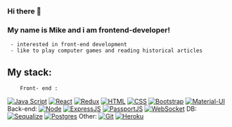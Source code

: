 ### Hi there 👋

### My name is Mike and i am frontend-developer! 
     - interested in front-end development
     - like to play computer games and reading historical articles
      
##    My stack:
        Front- end : 
[![Java Script](https://shields.io/badge/-Java_Script-F7DF1E?logo=javascript&style=for-the-badge&logoColor=222https://shields.io/badge/-Java_Script-F7DF1E?logo=javascript&style=for-the-badge&logoColor=222)](https://learn.javascript.ru/https://learn.javascript.ru/)
[![React](https://shields.io/badge/-React-282c34?logo=react&style=for-the-badgehttps://shields.io/badge/-React-282c34?logo=react&style=for-the-badge)](https://reactjs.org/https://reactjs.org/)
[![Redux](https://shields.io/badge/-Redux-710B77?logo=redux&style=for-the-badgehttps://shields.io/badge/-Redux-710B77?logo=redux&style=for-the-badge)](https://redux.js.org/https://redux.js.org/)
[![HTML](https://shields.io/badge/-HTML5-E34F26?logo=html5&style=for-the-badge&logoColor=fffhttps://shields.io/badge/-HTML5-E34F26?logo=html5&style=for-the-badge&logoColor=fff)](https://html5book.ru/html-html5/https://html5book.ru/html-html5/)
[![CSS](https://shields.io/badge/-CSS3-1572B6?logo=css3&style=for-the-badge&logoColor=fffhttps://shields.io/badge/-CSS3-1572B6?logo=css3&style=for-the-badge&logoColor=fff)](https://html5book.ru/osnovy-css/https://html5book.ru/osnovy-css/)
[![Bootstrap](https://img.shields.io/badge/-Bootstrap-f9fbfa?logo=bootstrap&style=for-the-badgehttps://img.shields.io/badge/-Bootstrap-f9fbfa?logo=bootstrap&style=for-the-badge)](https://getbootstrap.com/https://getbootstrap.com/)
[![Material-UI](https://img.shields.io/badge/-materialui-1572B6?logo=Material-UI&style=for-the-badgehttps://img.shields.io/badge/-materialui-1572B6?logo=Material-UI&style=for-the-badge)](https://material-ui.com/ru/https://material-ui.com/ru/)
      Back-end:
[![Node](https://shields.io/badge/-Node-333?logo=node.js&style=for-the-badgehttps://shields.io/badge/-Node-333?logo=node.js&style=for-the-badge)](https://nodejs.org/en/https://nodejs.org/en/)
[![ExpressJS](https://img.shields.io/badge/-Express.js-333?logo=express&style=for-the-badgehttps://img.shields.io/badge/-Express.js-333?logo=express&style=for-the-badge)](https://expressjs.com/ru/https://expressjs.com/ru/)
[![PassportJS](https://img.shields.io/badge/-Passport.js-000000?logo=passportjs&style=for-the-badgehttps://img.shields.io/badge/-Passport.js-000000?logo=passportjs&style=for-the-badge)](http://www.passportjs.org/http://www.passportjs.org/)
[![WebSocket](https://img.shields.io/badge/-WebSocket-f9fbfa?logo=socketdotio&style=for-the-badgehttps://img.shields.io/badge/-WebSocket-f9fbfa?logo=socketdotio&style=for-the-badge)](https://developer.mozilla.org/ru/docs/Web/API/WebSockethttps://developer.mozilla.org/ru/docs/Web/API/WebSocket)
      DB:
[![Sequalize](https://shields.io/badge/-Sequelize-f9fbfa?logo=sequelize&style=for-the-badgehttps://shields.io/badge/-Sequelize-f9fbfa?logo=sequelize&style=for-the-badge)](https://sequelize.org/https://sequelize.org/)
[![Postgres](https://shields.io/badge/-Postgres-f9fbfa?logo=postgresql&style=for-the-badgehttps://shields.io/badge/-Postgres-f9fbfa?logo=postgresql&style=for-the-badge)](https://www.postgresql.org/https://www.postgresql.org/)
    Other:
[![Git](https://shields.io/badge/-Git-f0efe7?logo=git&style=for-the-badgehttps://shields.io/badge/-Git-f0efe7?logo=git&style=for-the-badge)](https://git-scm.com/https://git-scm.com/)
[![Heroku](https://img.shields.io/badge/-Heroku-431490?logo=heroku&style=for-the-badgehttps://img.shields.io/badge/-Heroku-431490?logo=heroku&style=for-the-badge)](https://www.heroku.com/https://www.heroku.com/)

